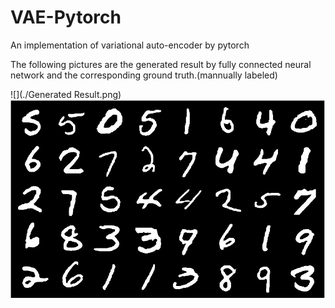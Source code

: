 # VAE-Pytorch
An implementation of variational auto-encoder by pytorch

The following pictures are the generated result by fully connected neural network and the corresponding ground truth.(mannually labeled)

![](./Generated Result.png)
![](./GT.png)


